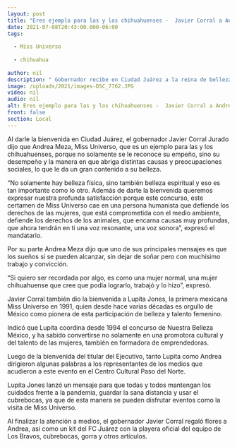 ```yaml
---
layout: post
title: "Eres ejemplo para las y los chihuahuenses -  Javier Corral a Andrea Meza, Miss Universo."
date: 2021-07-08T20:43:00.000-06:00
tags:
  
  - Miss Universo
  
  - chihuahua
  
author: nil
description: " Gobernador recibe en Ciudad Juárez a la reina de belleza, a quien se le reconoce su empeño y desempeño por distintas causas y preocupaciones sociales."
image: /uploads/2021/images-DSC_7762.JPG
video: nil
audio: nil
alt: Eres ejemplo para las y los chihuahuenses -  Javier Corral a Andrea Meza, Miss Universo.
front: false
section: Local
---
```


Al darle la bienvenida en Ciudad Juárez, el gobernador Javier Corral Jurado dijo que Andrea Meza, Miss Universo, que es un ejemplo para las y los chihuahuenses, porque no solamente se le reconoce su empeño, sino su desempeño y la manera en que abriga distintas causas y preocupaciones sociales, lo que le da un gran contenido a su belleza.

“No solamente hay belleza física, sino también belleza espiritual y eso es tan importante como lo otro. Además de darte la bienvenida queremos expresar nuestra profunda satisfacción porque este concurso, este certamen de Miss Universo cae en una persona humanista que defiende los derechos de las mujeres, que está comprometida con el medio ambiente, defiende los derechos de los animales, que encarna causas muy profundas, que ahora tendrán en ti una voz resonante, una voz sonora”, expresó el mandatario.

Por su parte Andrea Meza dijo que uno de sus principales mensajes es que los sueños sí se pueden alcanzar, sin dejar de soñar pero con muchísimo trabajo y convicción.

“Si quiero ser recordada por algo, es como una mujer normal, una mujer chihuahuense que cree que podía lograrlo, trabajó y lo hizo”, expresó.

Javier Corral también dio la bienvenida a Lupita Jones, la primera mexicana Miss Universo en 1991, quien desde hace varias décadas es orgullo de México como pionera de esta participación de belleza y talento femenino.

Indicó que Lupita coordina desde 1994 el concurso de Nuestra Belleza México, y ha sabido convertirse no solamente en una promotora cultural y del talento de las mujeres, también en formadora de emprendedoras.

Luego de la bienvenida del titular del Ejecutivo, tanto Lupita como Andrea dirigieron algunas palabras a los representantes de los medios que acudieron a este evento en el Centro Cultural Paso del Norte.

Lupita Jones lanzó un mensaje para que todas y todos mantengan los cuidados frente a la pandemia, guardar la sana distancia y usar el cubrebocas, ya que de esta manera se pueden disfrutar eventos como la visita de Miss Universo.

Al finalizar la atención a medios, el gobernador Javier Corral regaló flores a Andrea, así como un kit del FC Juárez con la playera oficial del equipo de Los Bravos, cubrebocas, gorra y otros artículos.